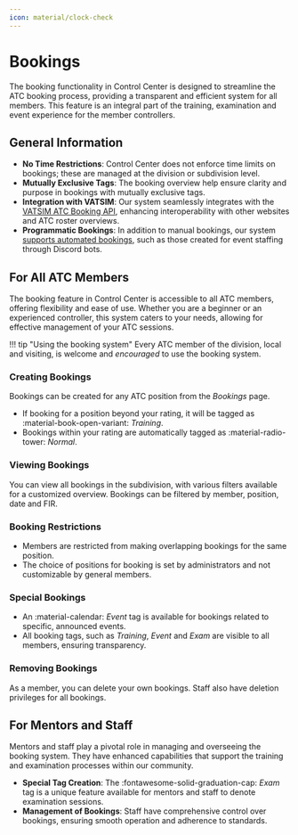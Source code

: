 ```yaml
---
icon: material/clock-check
---
```


# Bookings

The booking functionality in Control Center is designed to streamline the ATC booking process, providing a transparent and efficient system for all members.
This feature is an integral part of the training, examination and event experience for the member controllers.

## General Information

- **No Time Restrictions**: Control Center does not enforce time limits on bookings; these are managed at the division or subdivision level.
- **Mutually Exclusive Tags**: The booking overview help ensure clarity and purpose in bookings with mutually exclusive tags.
- **Integration with VATSIM**: Our system seamlessly integrates with the [VATSIM ATC Booking API](../integrations/vatsim.md), enhancing interoperability with other websites and ATC roster overviews.
- **Programmatic Bookings**: In addition to manual bookings, our system [supports automated bookings](../api.md), such as those created for event staffing through Discord bots.

## For All ATC Members

The booking feature in Control Center is accessible to all ATC members, offering flexibility and ease of use. Whether you are a beginner or an experienced controller, this system caters to your needs, allowing for effective management of your ATC sessions.

!!! tip "Using the booking system"
    Every ATC member of the division, local and visiting, is welcome and *encouraged* to use the booking system.

### Creating Bookings

Bookings can be created for any ATC position from the *Bookings* page.

- If booking for a position beyond your rating, it will be tagged as :material-book-open-variant: *Training*.
- Bookings within your rating are automatically tagged as :material-radio-tower: *Normal*.

### Viewing Bookings

You can view all bookings in the subdivision, with various filters available for a customized overview.
Bookings can be filtered by member, position, date and FIR.

### Booking Restrictions

- Members are restricted from making overlapping bookings for the same position.
- The choice of positions for booking is set by administrators and not customizable by general members.

### Special Bookings

- An :material-calendar: *Event* tag is available for bookings related to specific, announced events.
- All booking tags, such as *Training*, *Event* and *Exam* are visible to all members, ensuring transparency.

### Removing Bookings

As a member, you can delete your own bookings. Staff also have deletion privileges for all bookings.

## For Mentors and Staff

Mentors and staff play a pivotal role in managing and overseeing the booking system. They have enhanced capabilities that support the training and examination processes within our community.

- **Special Tag Creation**: The :fontawesome-solid-graduation-cap: *Exam* tag is a unique feature available for mentors and staff to denote examination sessions.
- **Management of Bookings**: Staff have comprehensive control over bookings, ensuring smooth operation and adherence to standards.
